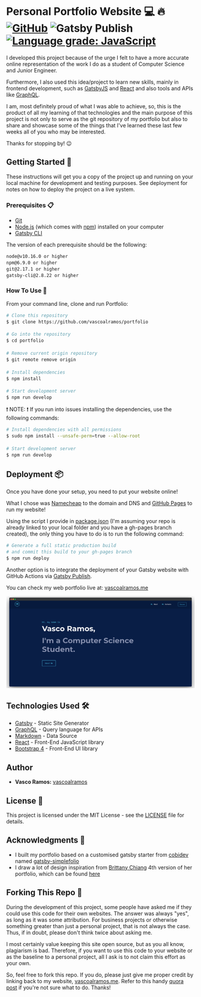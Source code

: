 # Personal Portfolio Website 💻 🔥 [![GitHub](https://img.shields.io/github/license/vascoalramos/portfolio?color=blue)](https://github.com/vascoalramos/portfolio/blob/master/LICENSE.md) ![Gatsby Publish](https://github.com/vascoalramos/portfolio/workflows/Gatsby%20Publish/badge.svg) [![Language grade: JavaScript](https://img.shields.io/lgtm/grade/javascript/g/vascoalramos/portfolio.svg?logo=lgtm&logoWidth=18)](https://lgtm.com/projects/g/vascoalramos/portfolio/context:javascript)

I developed this project because of the urge I felt to have a more accurate online representation of the work I do as a student of Computer Science and Junior Engineer.

Furthermore, I also used this idea/project to learn new skills, mainly in frontend development, such as [GatsbyJS](https://www.gatsbyjs.org/) and [React](https://reactjs.org/) and also tools and APIs like [GraphQL](https://graphql.org/).

I am, most definitely proud of what I was able to achieve, so, this is the product of all my learning of that technologies and the main purpose of this project is not only to serve as the git repository of my portfolio but also to share and showcase some of the things that I've learned these last few weeks all of you who may be interested.

Thanks for stopping by! 😉

## Getting Started 🚀

These instructions will get you a copy of the project up and running on your local machine for development and testing purposes. See deployment for notes on how to deploy the project on a live system.

### Prerequisites 📋

- [Git](https://git-scm.com)
- [Node.js](https://nodejs.org/en/download) (which comes with [npm](http://npmjs.com)) installed on your computer
- [Gatsby CLI](https://www.gatsbyjs.org/docs/quick-start)

The version of each prerequisite should be the following:

```bash
node@v10.16.0 or higher
npm@6.9.0 or higher
git@2.17.1 or higher
gatsby-cli@2.8.22 or higher
```

### How To Use 🔧

From your command line, clone and run Portfolio:

```bash
# Clone this repository
$ git clone https://github.com/vascoalramos/portfolio

# Go into the repository
$ cd portfolio

# Remove current origin repository
$ git remote remove origin

# Install dependencies
$ npm install

# Start development server
$ npm run develop
```

❗️ NOTE: ❗️ If you run into issues installing the dependencies, use the following commands:

```bash
# Install dependencies with all permissions
$ sudo npm install --unsafe-perm=true --allow-root

# Start development server
$ npm run develop
```

## Deployment 📦

Once you have done your setup, you need to put your website online!

What I chose was [Namecheap](https://namecheap.com) to the domain and DNS and [GitHub Pages](https://pages.github.com) to run my website!

Using the script I provide in [package.json](package.json) (I'm assuming your repo is already linked to your local folder and you have a gh-pages branch created), the only thing you have to do is to run the following command:

```bash
# Generate a full static production build
# and commit this build to your gh-pages branch
$ npm run deploy
```

Another option is to integrate the deployment of your Gatsby website with GitHub Actions via [Gatsby Publish](https://github.com/marketplace/actions/gatsby-publish).

You can check my web portfolio live at: [vascoalramos.me](https://vascoalramos.me)

![Portfolio Thumbnail](thumbnail.png)

## Technologies Used 🛠️

- [Gatsby](https://www.gatsbyjs.org/) - Static Site Generator
- [GraphQL](https://graphql.org/) - Query language for APIs
- [Markdown](https://www.markdownguide.org/) - Data Source
- [React](https://es.reactjs.org/) - Front-End JavaScript library
- [Bootstrap 4](https://getbootstrap.com/docs/4.3/getting-started/introduction) - Front-End UI library

## Author

- **Vasco Ramos:** [vascoalramos](https://github.com/vascoalramos)

## License 📄

This project is licensed under the MIT License - see the [LICENSE](LICENSE) file for details.

## Acknowledgments 🎁

- I built my portfolio based on a customised gatsby starter from [cobidev](https://github.com/cobidev) named [gatsby-simplefolio](https://github.com/cobidev/gatsby-simplefolio)
- I draw a lot of design inspiration from [Brittany Chiang](https://github.com/bchiang7) 4th version of her portfolio, which can be found [here](https://brittanychiang.com)

## Forking This Repo 🚨

During the development of this project, some people have asked me if they could use this code for their own websites.
The answer was always "yes", as long as it was some attribution. For business projects or otherwise something greater than just a personal project, that is not always the case. Thus, if in doubt, please don't think twice about asking me.

I most certainly value keeping this site open source, but as you all know, plagiarism is bad. Therefore, if you want to use this code to your website or as the baseline to a personal project, all I ask is to not claim this effort as your own.

So, feel free to fork this repo. If you do, please just give me proper credit by linking back to my website, [vascoalramos.me](https://vascoalramos.me). Refer to this handy [quora post](https://www.quora.com/Is-it-bad-to-copy-other-peoples-code) if you're not sure what to do. Thanks!
